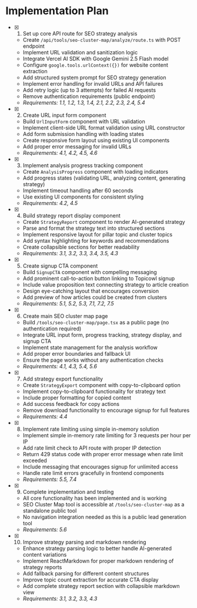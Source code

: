 # Implementation Plan

- [x] 1. Set up core API route for SEO strategy analysis
  - Create `/api/tools/seo-cluster-map/analyze/route.ts` with POST endpoint
  - Implement URL validation and sanitization logic
  - Integrate Vercel AI SDK with Google Gemini 2.5 Flash model
  - Configure `google.tools.urlContext({})` for website content extraction
  - Add structured system prompt for SEO strategy generation
  - Implement error handling for invalid URLs and API failures
  - Add retry logic (up to 3 attempts) for failed AI requests
  - Remove authentication requirements (public endpoint)
  - _Requirements: 1.1, 1.2, 1.3, 1.4, 2.1, 2.2, 2.3, 2.4, 5.4_

- [x] 2. Create URL input form component
  - Build `UrlInputForm` component with URL validation
  - Implement client-side URL format validation using URL constructor
  - Add form submission handling with loading states
  - Create responsive form layout using existing UI components
  - Add proper error messaging for invalid URLs
  - _Requirements: 4.1, 4.2, 4.5, 4.6_

- [x] 3. Implement analysis progress tracking component
  - Create `AnalysisProgress` component with loading indicators
  - Add progress states (validating URL, analyzing content, generating strategy)
  - Implement timeout handling after 60 seconds
  - Use existing UI components for consistent styling
  - _Requirements: 4.2, 4.5_

- [x] 4. Build strategy report display component
  - Create `StrategyReport` component to render AI-generated strategy
  - Parse and format the strategy text into structured sections
  - Implement responsive layout for pillar topic and cluster topics
  - Add syntax highlighting for keywords and recommendations
  - Create collapsible sections for better readability
  - _Requirements: 3.1, 3.2, 3.3, 3.4, 3.5, 4.3_

- [x] 5. Create signup CTA component
  - Build `SignupCTA` component with compelling messaging
  - Add prominent call-to-action button linking to Topicowl signup
  - Include value proposition text connecting strategy to article creation
  - Design eye-catching layout that encourages conversion
  - Add preview of how articles could be created from clusters
  - _Requirements: 5.1, 5.2, 5.3, 7.1, 7.2, 7.5_

- [x] 6. Create main SEO cluster map page
  - Build `/tools/seo-cluster-map/page.tsx` as a public page (no authentication required)
  - Integrate URL input form, progress tracking, strategy display, and signup CTA
  - Implement state management for the analysis workflow
  - Add proper error boundaries and fallback UI
  - Ensure the page works without any authentication checks
  - _Requirements: 4.1, 4.3, 5.4, 5.6_

- [x] 7. Add strategy export functionality
  - Create `StrategyExport` component with copy-to-clipboard option
  - Implement copy-to-clipboard functionality for strategy text
  - Include proper formatting for copied content
  - Add success feedback for copy actions
  - Remove download functionality to encourage signup for full features
  - _Requirements: 4.4_

- [x] 8. Implement rate limiting using simple in-memory solution
  - Implement simple in-memory rate limiting for 3 requests per hour per IP
  - Add rate limit check to API route with proper IP detection
  - Return 429 status code with proper error message when rate limit exceeded
  - Include messaging that encourages signup for unlimited access
  - Handle rate limit errors gracefully in frontend components
  - _Requirements: 5.5, 7.4_

- [x] 9. Complete implementation and testing
  - All core functionality has been implemented and is working
  - SEO Cluster Map tool is accessible at `/tools/seo-cluster-map` as a standalone public tool
  - No navigation integration needed as this is a public lead generation tool
  - _Requirements: 5.6_

- [x] 10. Improve strategy parsing and markdown rendering
  - Enhance strategy parsing logic to better handle AI-generated content variations
  - Implement ReactMarkdown for proper markdown rendering of strategy reports
  - Add fallback parsing for different content structures
  - Improve topic count extraction for accurate CTA display
  - Add complete strategy report section with collapsible markdown view
  - _Requirements: 3.1, 3.2, 3.3, 4.3_
